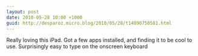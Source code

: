```yaml
---
layout: post
date: 2010-05-28 10:00 +1000
guid: http://desparoz.micro.blog/2010/05/28/t14890750581.html
---
```

Really loving this iPad. Got a few apps installed, and finding it to be cool to use. Surprisingly easy to type on the onscreen keyboard
